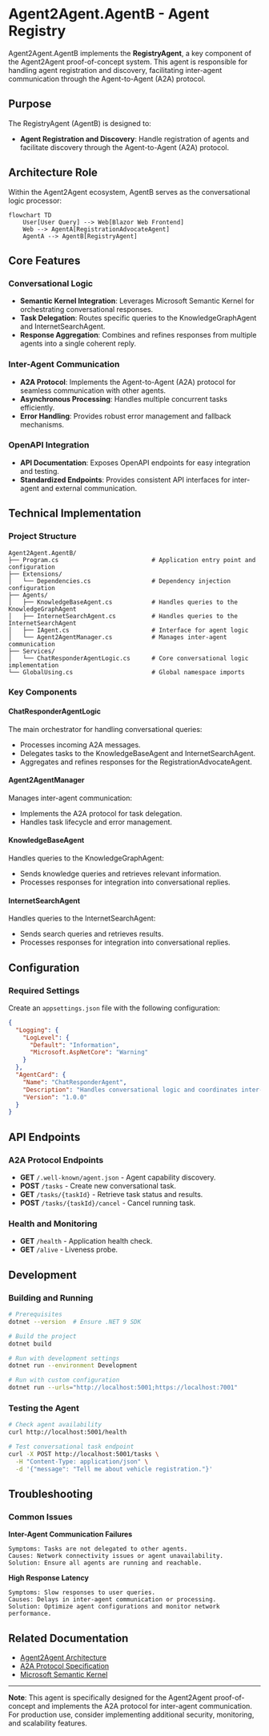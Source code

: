 ﻿# Agent2Agent.AgentB - Agent Registry

Agent2Agent.AgentB implements the **RegistryAgent**, a key component of the Agent2Agent proof-of-concept system. This agent is responsible for handling agent registration and discovery, facilitating inter-agent communication through the Agent-to-Agent (A2A) protocol.

## Purpose

The RegistryAgent (AgentB) is designed to:

- **Agent Registration and Discovery**: Handle registration of agents and facilitate discovery through the Agent-to-Agent (A2A) protocol.


## Architecture Role

Within the Agent2Agent ecosystem, AgentB serves as the conversational logic processor:

```mermaid
flowchart TD
    User[User Query] --> Web[Blazor Web Frontend]
    Web --> AgentA[RegistrationAdvocateAgent]
    AgentA --> AgentB[RegistryAgent]
```

## Core Features

### Conversational Logic
- **Semantic Kernel Integration**: Leverages Microsoft Semantic Kernel for orchestrating conversational responses.
- **Task Delegation**: Routes specific queries to the KnowledgeGraphAgent and InternetSearchAgent.
- **Response Aggregation**: Combines and refines responses from multiple agents into a single coherent reply.

### Inter-Agent Communication
- **A2A Protocol**: Implements the Agent-to-Agent (A2A) protocol for seamless communication with other agents.
- **Asynchronous Processing**: Handles multiple concurrent tasks efficiently.
- **Error Handling**: Provides robust error management and fallback mechanisms.

### OpenAPI Integration
- **API Documentation**: Exposes OpenAPI endpoints for easy integration and testing.
- **Standardized Endpoints**: Provides consistent API interfaces for inter-agent and external communication.

## Technical Implementation

### Project Structure

```
Agent2Agent.AgentB/
├── Program.cs                          # Application entry point and configuration
├── Extensions/
│   └── Dependencies.cs                 # Dependency injection configuration
├── Agents/
│   ├── KnowledgeBaseAgent.cs           # Handles queries to the KnowledgeGraphAgent
│   ├── InternetSearchAgent.cs          # Handles queries to the InternetSearchAgent
│   ├── IAgent.cs                       # Interface for agent logic
│   └── Agent2AgentManager.cs           # Manages inter-agent communication
├── Services/
│   └── ChatResponderAgentLogic.cs      # Core conversational logic implementation
└── GlobalUsing.cs                      # Global namespace imports
```

### Key Components

#### **ChatResponderAgentLogic**
The main orchestrator for handling conversational queries:

- Processes incoming A2A messages.
- Delegates tasks to the KnowledgeBaseAgent and InternetSearchAgent.
- Aggregates and refines responses for the RegistrationAdvocateAgent.

#### **Agent2AgentManager**
Manages inter-agent communication:

- Implements the A2A protocol for task delegation.
- Handles task lifecycle and error management.

#### **KnowledgeBaseAgent**
Handles queries to the KnowledgeGraphAgent:

- Sends knowledge queries and retrieves relevant information.
- Processes responses for integration into conversational replies.

#### **InternetSearchAgent**
Handles queries to the InternetSearchAgent:

- Sends search queries and retrieves results.
- Processes responses for integration into conversational replies.

## Configuration

### Required Settings

Create an `appsettings.json` file with the following configuration:

```json
{
  "Logging": {
    "LogLevel": {
      "Default": "Information",
      "Microsoft.AspNetCore": "Warning"
    }
  },
  "AgentCard": {
    "Name": "ChatResponderAgent",
    "Description": "Handles conversational logic and coordinates inter-agent communication",
    "Version": "1.0.0"
  }
}
```

## API Endpoints

### A2A Protocol Endpoints

- **GET** `/.well-known/agent.json` - Agent capability discovery.
- **POST** `/tasks` - Create new conversational task.
- **GET** `/tasks/{taskId}` - Retrieve task status and results.
- **POST** `/tasks/{taskId}/cancel` - Cancel running task.

### Health and Monitoring

- **GET** `/health` - Application health check.
- **GET** `/alive` - Liveness probe.

## Development

### Building and Running

```bash
# Prerequisites
dotnet --version  # Ensure .NET 9 SDK

# Build the project
dotnet build

# Run with development settings
dotnet run --environment Development

# Run with custom configuration
dotnet run --urls="http://localhost:5001;https://localhost:7001"
```

### Testing the Agent

```bash
# Check agent availability
curl http://localhost:5001/health

# Test conversational task endpoint
curl -X POST http://localhost:5001/tasks \
  -H "Content-Type: application/json" \
  -d '{"message": "Tell me about vehicle registration."}'
```

## Troubleshooting

### Common Issues

**Inter-Agent Communication Failures**
```
Symptoms: Tasks are not delegated to other agents.
Causes: Network connectivity issues or agent unavailability.
Solution: Ensure all agents are running and reachable.
```

**High Response Latency**
```
Symptoms: Slow responses to user queries.
Causes: Delays in inter-agent communication or processing.
Solution: Optimize agent configurations and monitor network performance.
```

## Related Documentation

- [Agent2Agent Architecture](../Docs/architecture.md)
- [A2A Protocol Specification](https://a2aproject.github.io/A2A/v0.2.5/)
- [Microsoft Semantic Kernel](https://learn.microsoft.com/en-us/semantic-kernel/)

---

**Note**: This agent is specifically designed for the Agent2Agent proof-of-concept and implements the A2A protocol for inter-agent communication. For production use, consider implementing additional security, monitoring, and scalability features.